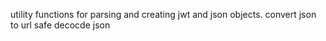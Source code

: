 utility functions for parsing and creating jwt and json objects.
convert json to url safe
decocde json